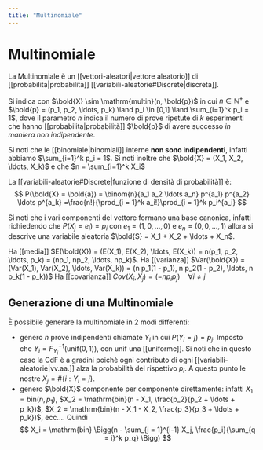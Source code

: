 ```yaml
---
title: "Multinomiale"
---
```

# Multinomiale
La Multinomiale è un [[vettori-aleatori|vettore aleatorio]] di [[probabilita|probabilità]] [[variabili-aleatorie#Discrete|discreta]].

Si indica con $\bold{X} \sim \mathrm{multin}(n, \bold{p})$ in cui $n \in \mathbb{N}^+$ e $\bold{p} = (p_1, p_2, \ldots, p_k) \land p_i \in [0,1] \land \sum_{i=1}^k p_i = 1$, dove il parametro $n$ indica il numero di prove ripetute di $k$ esperimenti che hanno [[probabilita|probabilità]] $\bold{p}$ di avere successo *in maniera non indipendente*.

Si noti che le [[binomiale|binomiali]] interne **non sono indipendenti**, infatti abbiamo $\sum_{i=1}^k p_i = 1$. Si noti inoltre che $\bold{X} = (X_1, X_2, \ldots, X_k)$ e che $n = \sum_{i=1}^k X_i$

La [[variabili-aleatorie#Discrete|funzione di densità di probabilità]] è:
$$
P(\bold{X} = \bold{a}) = \binom{n}{a_1 a_2 \ldots a_n} p^{a_1} p^{a_2} \ldots p^{a_k} =\frac{n!}{\prod_{i = 1}^k a_i!}\prod_{i = 1}^k p_i^{a_i}
$$

Si noti che i vari componenti del vettore formano una base canonica, infatti richiedendo che $P(X_j = e_i) = p_i$ con $e_1 = (1, 0, \ldots, 0)$ e $e_n = (0, 0, \ldots, 1)$ allora si descrive una variabile aleatoria $\bold{S} = X_1 + X_2 + \ldots + X_n$.

Ha [[media]] $E(\bold{X}) = (E(X_1), E(X_2), \ldots, E(X_k)) = n(p_1, p_2, \ldots, p_k) = (np_1, np_2, \ldots, np_k)$.
Ha [[varianza]] $Var(\bold{X}) = (Var(X_1), Var(X_2), \ldots, Var(X_k)) = (n p_1(1 - p_1), n p_2(1 - p_2), \ldots, n p_k(1 - p_k))$
Ha [[covarianza]] $Cov(X_i, X_j) = (-np_i p_j) \quad \forall i \not = j$

## Generazione di una Multinomiale
È possibile generare la multinomiale in 2 modi differenti:
- genero $n$ prove indipendenti chiamate $Y_i$ in cui $P(Y_i = j) = p_j$. Imposto che $Y_i = F_{Y_i}^{-1}(\mathrm{unif}(0,1))$, con $\mathrm{unif}$ una [[uniforme]]. Si noti che in questo caso la CdF è a gradini poichè ogni contributo di ogni [[variabili-aleatorie|vv.aa.]] alza la probabilità del rispettivo $p_i$. A questo punto le nostre $X_j = \#\{i : Y_i = j\}$.
- genero $\bold{X}$ componente per componente direttamente: infatti $X_1 = \mathrm{bin}(n, p_1)$, $X_2 = \mathrm{bin}(n - X_1, \frac{p_2}{p_2 + \ldots + p_k})$, $X_2 = \mathrm{bin}(n - X_1 - X_2, \frac{p_3}{p_3 + \ldots + p_k})$, ecc.... Quindi
$$
X_i = \mathrm{bin} \Bigg(n - \sum_{j = 1}^{i-1} X_j, \frac{p_i}{\sum_{q = i}^k p_q} \Bigg)
$$
